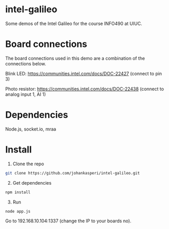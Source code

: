 # intel-galileo
Some demos of the Intel Galileo for the course INFO490 at UIUC.

# Board connections
The board connections used in this demo are a combination of the connections below.

Blink LED: https://communities.intel.com/docs/DOC-22427 (connect to pin 3)

Photo resistor: https://communities.intel.com/docs/DOC-22438 (connect to analog input 1, AI 1)

# Dependencies
Node.js, socket.io, mraa

# Install
1. Clone the repo
```bash
git clone https://github.com/johankasperi/intel-galileo.git
```

2. Get dependencies
```bash
npm install
```

3. Run
```bash
node app.js
```

Go to 192.168.10.104:1337 (change the IP to your boards no).